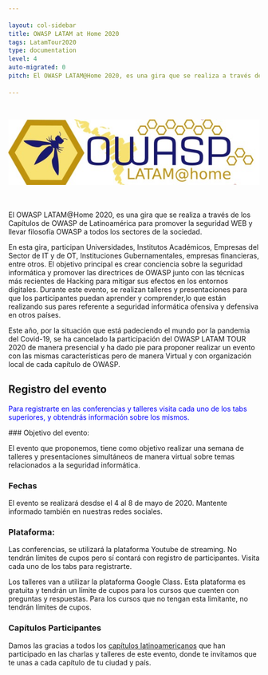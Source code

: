 ```yaml
---

layout: col-sidebar
title: OWASP LATAM at Home 2020
tags: LatamTour2020
type: documentation
level: 4
auto-migrated: 0
pitch: El OWASP LATAM@Home 2020, es una gira que se realiza a través de los Capítulos de OWASP en Latinoamérica para promover la seguridad WEB y llevar filosofía OWASP a todos los sectores de la sociedad.

---
```

<br>
<p align="center">
  <img src="assets/images/LatamAtHome.jpg">
</p>
<br><br>
El OWASP LATAM@Home 2020, es una gira que se realiza a través de los Capítulos de OWASP de Latinoamérica para promover la seguridad WEB y llevar filosofía OWASP a todos los sectores de la sociedad.

En esta gira, participan Universidades, Institutos Académicos, Empresas del Sector de IT y de OT, Instituciones Gubernamentales, empresas financieras, entre otros. El objetivo principal es crear conciencia sobre la seguridad informática y promover las directrices de OWASP junto con las técnicas más recientes de Hacking para mitigar sus efectos en los entornos digitales. Durante este evento, se realizan talleres y presentaciones para que los participantes puedan aprender y comprender,lo que están realizando sus pares referente a seguridad informática ofensiva y defensiva en otros países.

Este año, por la situación que está padeciendo el mundo por la pandemia del Covid-19, se ha cancelado la participación del OWASP LATAM TOUR 2020 de manera presencial y ha dado pie para proponer realizar un evento con las mismas características pero de manera Virtual y con organización local de cada capítulo de OWASP.

## Registro del evento

<p style="color:blue">Para registrarte en las conferencias y talleres visita cada uno de los tabs superiores, y obtendrás información sobre los mismos.</p>
### Objetivo del evento:

El evento que proponemos, tiene como objetivo realizar una semana de talleres y presentaciones simultáneos de manera virtual sobre temas relacionados a la seguridad informática.

### Fechas

El evento se realizará desdse el 4 al 8 de mayo de 2020. Mantente informado también en nuestras redes sociales.

### Plataforma:

Las conferencias, se utilizará la plataforma Youtube de streaming. No tendrán límites de cupos pero sí contará con registro de participantes. Visita cada uno de los tabs para registrarte.

Los talleres van a utilizar la plataforma Google Class. Esta plataforma es gratuita y tendrán un límite de cupos para los cursos que cuenten con preguntas y respuestas. Para los cursos que no tengan esta limitante, no tendrán límites de cupos.

### Capítulos Participantes

Damos las gracias a todos los [capítulos latinoamericanos](http://www.owasp.org/chapters/#SouthAmerica) que han participado en las charlas y talleres de este evento, donde te invitamos que te unas a cada capítulo de tu ciudad y país.

